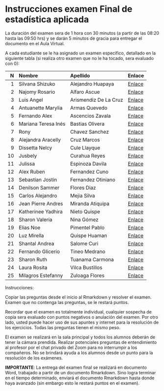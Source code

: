 Instrucciones examen Final de estadística aplicada
================

La duración del examen sera de 1 hora con 30 minutos (a partir de las
08:20 hasta las 09:50 hrs) y se darán 5 minutos de gracia para entregar
el documento en el Aula Virtual.

A cada estudiante se le ha asignado un examen específico, detallado en
la siguiente tabla (si realiza otro examen que no le ha tocado, sera
evaluado con 0):

|   N | Nombre              | Apellido              | Enlace                                                                                     |
|----:|:--------------------|:----------------------|:-------------------------------------------------------------------------------------------|
|   1 | Silvana Shizuko     | Alejandro Huapaya     | [Enlace](https://github.com/luiqs/Estadistica-Aplicada/blob/main/PDB/Examen-Final-1.1.md)  |
|   2 | Najomy Rosario      | Alfaro Ascue          | [Enlace](https://github.com/luiqs/Estadistica-Aplicada/blob/main/PDB/Examen-Final-1.2.md)  |
|   3 | Luis Angel          | Arismendiz De La Cruz | [Enlace](https://github.com/luiqs/Estadistica-Aplicada/blob/main/PDB/Examen-Final-1.3.md)  |
|   4 | Antuanette Marylia  | Armas Quevedo         | [Enlace](https://github.com/luiqs/Estadistica-Aplicada/blob/main/PDB/Examen-Final-1.4.md)  |
|   5 | Fernando Alex       | Ascencios Zavala      | [Enlace](https://github.com/luiqs/Estadistica-Aplicada/blob/main/PDB/Examen-Final-10.1.md) |
|   6 | Mariana Teresa Inés | Bastias Olivera       | [Enlace](https://github.com/luiqs/Estadistica-Aplicada/blob/main/PDB/Examen-Final-3.3.md)  |
|   7 | Rony                | Chavez Sanchez        | [Enlace](https://github.com/luiqs/Estadistica-Aplicada/blob/main/PDB/Examen-Final-10.3.md) |
|   8 | Alejandra Aracelly  | Cruz Marcos           | [Enlace](https://github.com/luiqs/Estadistica-Aplicada/blob/main/PDB/Examen-Final-10.4.md) |
|   9 | Dissetta Nelcy      | Cule Llayque          | [Enlace](https://github.com/luiqs/Estadistica-Aplicada/blob/main/PDB/Examen-Final-3.1.md)  |
|  10 | Jusbely             | Curahua Reyes         | [Enlace](https://github.com/luiqs/Estadistica-Aplicada/blob/main/PDB/Examen-Final-3.2.md)  |
|  11 | Julissa             | Espinoza Davila       | [Enlace](https://github.com/luiqs/Estadistica-Aplicada/blob/main/PDB/Examen-Final-10.2.md) |
|  12 | Alex Ruben          | Fernandez Cuno        | [Enlace](https://github.com/luiqs/Estadistica-Aplicada/blob/main/PDB/Examen-Final-3.4.md)  |
|  13 | Sebastian Jostin    | Fernandez Otiniano    | [Enlace](https://github.com/luiqs/Estadistica-Aplicada/blob/main/PDB/Examen-Final-5.1.md)  |
|  14 | Denilson Sammer     | Flores Diaz           | [Enlace](https://github.com/luiqs/Estadistica-Aplicada/blob/main/PDB/Examen-Final-5.2.md)  |
|  15 | Carlos Alejandro    | Mejia Silva           | [Enlace](https://github.com/luiqs/Estadistica-Aplicada/blob/main/PDB/Examen-Final-5.3.md)  |
|  16 | Jean Pierre Andres  | Miranda Atiquipa      | [Enlace](https://github.com/luiqs/Estadistica-Aplicada/blob/main/PDB/Examen-Final-5.4.md)  |
|  17 | Katherinee Yadhira  | Nieto Quispe          | [Enlace](https://github.com/luiqs/Estadistica-Aplicada/blob/main/PDB/Examen-Final-5.5.md)  |
|  18 | Sharon Valeria      | Nina Gómez            | [Enlace](https://github.com/luiqs/Estadistica-Aplicada/blob/main/PDB/Examen-Final-5.6.md)  |
|  19 | Elias Noe           | Pimentel Pablo        | [Enlace](https://github.com/luiqs/Estadistica-Aplicada/blob/main/PDB/Examen-Final-7.1.md)  |
|  20 | Luz Mirella         | Quispe Huaman         | [Enlace](https://github.com/luiqs/Estadistica-Aplicada/blob/main/PDB/Examen-Final-7.2.md)  |
|  21 | Shantal Andrea      | Salome Curi           | [Enlace](https://github.com/luiqs/Estadistica-Aplicada/blob/main/PDB/Examen-Final-7.3.md)  |
|  22 | Fernando Glicerio   | Tineo Medrano         | [Enlace](https://github.com/luiqs/Estadistica-Aplicada/blob/main/PDB/Examen-Final-7.4.md)  |
|  23 | Sharon Ruth         | Tuanama Carmona       | [Enlace](https://github.com/luiqs/Estadistica-Aplicada/blob/main/PDB/Examen-Final-1.2.md)  |
|  24 | Laura Rosita        | Vilca Bustillos       | [Enlace](https://github.com/luiqs/Estadistica-Aplicada/blob/main/PDB/Examen-Final-5.2.md)  |
|  25 | Milagros Estefanny  | Zuloaga Flores        | [Enlace](https://github.com/luiqs/Estadistica-Aplicada/blob/main/PDB/Examen-Final-7.2.md)  |

Instrucciones:

Copiar las preguntas desde el inicio al Rmarkdown y resolver el examen.
Examen que no contenga las preguntas, se le restará puntos.

Recordar que el examen es totalmente individual, cualquier sospecha de
copia sera evaluado con puntos negativos o anulación del examen. Por
otro lado, usted puede hacer uso de sus apuntes y internet para la
resolución de los ejercicios. Todas las preguntas tienen el mismo peso.

El examen se realizará en la sala principal y todos los alumnos deberán
de tener la cámara prendida. Realizar potenciales preguntas de
entendimiento al profesor por el chat privado del Zoom para no
interrumpir a los compañeros. No se brindará ayuda a los alumnos desde
un punto para la resolución de los exámenes.

**IMPORTANTE**: La entrega del examen final se realizará en documento
Word, trabajado a partir de un documento Rmarkdown. Sino logra terminar
en el tiempo determinado, enviará el documento Rmarkdown hasta donde
haya avanzado (sin embargo esto le restará puntos en el examen).
